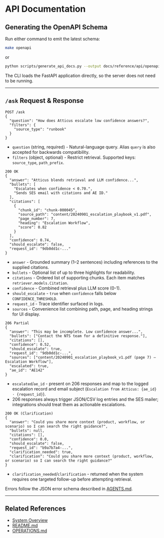 # API Documentation

## Generating the OpenAPI Schema

Run either command to emit the latest schema:

```bash
make openapi
```

or

```bash
python scripts/generate_api_docs.py --output docs/reference/api/openapi.json
```

The CLI loads the FastAPI application directly, so the server does not need to be running.

---

## `/ask` Request & Response

```jsonc
POST /ask
{
  "question": "How does Atticus escalate low confidence answers?",
  "filters": {
    "source_type": "runbook"
  }
}
```

- `question` (string, required) - Natural-language query. Alias `query` is also accepted for backwards compatibility.
- `filters` (object, optional) - Restrict retrieval. Supported keys: `source_type`, `path_prefix`.

```jsonc
200 OK
{
  "answer": "Atticus blends retrieval and LLM confidence...",
  "bullets": [
    "Escalates when confidence < 0.70.",
    "Sends SES email with citations and AE ID."
  ],
  "citations": [
    {
      "chunk_id": "chunk-000045",
      "source_path": "content/20240901_escalation_playbook_v1.pdf",
      "page_number": 7,
      "heading": "Escalation Workflow",
      "score": 0.82
    }
  ],
  "confidence": 0.74,
  "should_escalate": false,
  "request_id": "9db0dd1c-..."
}
```

- `answer` - Grounded summary (1–2 sentences) including references to the supplied citations.
- `bullets` - Optional list of up to three highlights for readability.
- `citations` - Ordered list of supporting chunks. Each item matches `retriever.models.Citation`.
- `confidence` - Combined retrieval plus LLM score (0-1).
- `should_escalate` - `true` when `confidence` falls below `CONFIDENCE_THRESHOLD`.
- `request_id` - Trace identifier surfaced in logs.
- `sources` - Convenience list combining path, page, and heading strings for UI display.

```jsonc
206 Partial
{
  "answer": "This may be incomplete. Low confidence answer...",
  "bullets": ["Contact the NTS team for a definitive response."],
  "citations": [],
  "confidence": 0.52,
  "should_escalate": true,
  "request_id": "9db0dd1c-...",
  "sources": ["content/20240901_escalation_playbook_v1.pdf (page 7) — Escalation Workflow"],
  "escalated": true,
  "ae_id": "AE142"
}
```

- `escalated`/`ae_id` - present on 206 responses and map to the logged escalation record and email subject (`Escalation from Atticus: {ae_id} · {request_id}`).
- 206 responses always trigger JSON/CSV log entries and the SES mailer; integrations should treat them as actionable escalations.

```jsonc
200 OK (Clarification)
{
  "answer": "Could you share more context (product, workflow, or scenario) so I can search the right guidance?",
  "bullets": null,
  "citations": [],
  "confidence": 0.0,
  "should_escalate": false,
  "request_id": "b9a7b7a4-...",
  "clarification_needed": true,
  "clarification": "Could you share more context (product, workflow, or scenario) so I can search the right guidance?"
}
```

- `clarification_needed`/`clarification` - returned when the system requires one targeted follow-up before attempting retrieval.

Errors follow the JSON error schema described in [AGENTS.md](../../../AGENTS.md#error-handling).

---

## Related References

- [System Overview](../../explanation/system-overview.md)
- [README.md](../../../README.md)
- [OPERATIONS.md](../../../OPERATIONS.md)
